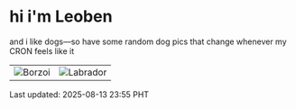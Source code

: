 # hi i'm Leoben

and i like dogs—so have some random dog pics that change whenever my CRON feels like it

|  |  |
|--------|----------|
| ![Borzoi](https://random-dog-vercel.vercel.app/api/random-borzoi?v=1755100522) | ![Labrador](https://random-dog-vercel.vercel.app/api/random-labrador?v=1755100522) |

Last updated: 2025-08-13 23:55 PHT
